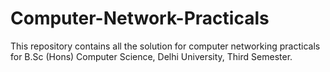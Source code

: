 # Computer-Network-Practicals
This repository contains all the solution for computer networking practicals for B.Sc (Hons) Computer Science, Delhi University, Third Semester.
